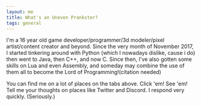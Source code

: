 ```yaml
---
layout: me
title: What's an Uneven Prankster?
tags: general
---
```


I'm a 16 year old game developer/programmer/3d modeler/pixel artist/content creator and beyond. Since the very month of November 2017, I started tinkering around with Python (which I nowadays dislike, cause i do) then went to Java, then C++, and now C. Since then, I've also gotten some skills on Lua and even Assembly, and someday may combine the use of them all to become the Lord of Programming!(citation needed)

You can find me on a lot of places on the tabs above. Click 'em! See 'em! Tell me your thoughts on places like Twitter and Discord. I respond very quickly. (Seriously.)

